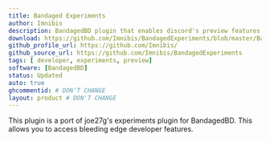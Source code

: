 ```yaml
---
title: Bandaged Experiments
author: Imnibis
description: BandagedBD plugin that enables discord's preview features
download: https://github.com/Imnibis/BandagedExperiments/blob/master/BandagedExperiments.plugin.js
github_profile_url: https://github.com/Imnibis/
github_source_url: https://github.com/Imnibis/BandagedExperiments
tags: [ developer, experiments, preview]
software: [BandagedBD]
status: Updated
auto: true
ghcommentid: # DON'T CHANGE
layout: product # DON'T CHANGE
---
```

This plugin is a port of joe27g's experiments plugin for BandagedBD. This allows you to access bleeding edge developer features.
